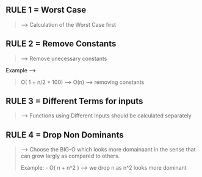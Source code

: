 


## RULE 1 = Worst Case
> --> Calculation of the Worst Case first

## RULE 2 = Remove Constants
> --> Remove unecessary constants 

Example -->
> O( 1 + n/2 + 100) --> O(n) --> removing constants

## RULE 3 = Different Terms for inputs 
> --> Functions using Different Inputs should be calculated separately 

## RULE 4 = Drop Non Dominants
> --> Choose the BIG-O which looks more domainaant in the sense that can grow largly 
> as compared to others.
>
> Example: -
> O( n + n^2 ) --> we drop n as n^2 looks more dominant 
